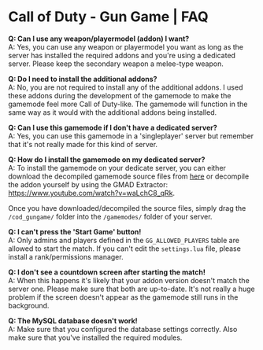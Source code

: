 # Call of Duty - Gun Game | FAQ
<b>Q: Can I use any weapon/playermodel (addon) I want?</b><br />
A: Yes, you can use any weapon or playermodel you want as long as the server has installed the required addons and you're using a dedicated server. Please keep the secondary weapon a melee-type weapon.

<b>Q: Do I need to install the additional addons?</b><br/>
A: No, you are not required to install any of the additional addons. I used these addons during the development of the gamemode to make the gamemode feel more Call of Duty-like. The gamemode will function in the same way as it would with the additional addons being installed.

<b>Q: Can I use this gamemode if I don't have a dedicated server?</b><br />
A: Yes, you can use this gamemode in a 'singleplayer' server but remember that it's not really made for this kind of server.

<b>Q: How do I install the gamemode on my dedicated server?</b><br />
A: To install the gamemode on your dedicate server, you can either download the decompiled gamemode source files from <a href="https://github.com/fabianwennink/Call-of-Duty-Gun-Game/releases">here</a> or decompile the addon yourself by using the GMAD Extractor: <a href="https://www.youtube.com/watch?v=waLchC8_qRk">https://www.youtube.com/watch?v=waLchC8_qRk</a>.

Once you have downloaded/decompiled the source files, simply drag the `/cod_gungame/` folder into the `/gamemodes/` folder of your server.


<b>Q: I can't press the 'Start Game' button!</b><br />
A: Only admins and players defined in the `GG_ALLOWED_PLAYERS` table are allowed to start the match. If you can't edit the `settings.lua` file, please install a rank/permissions manager.

<b>Q: I don't see a countdown screen after starting the match!</b><br />
A: When this happens it's likely that your addon version doesn't match the server one. Please make sure that both are up-to-date. It's not really a huge problem if the screen doesn't appear as the gamemode still runs in the background.

<b>Q: The MySQL database doesn't work!</b><br />
A: Make sure that you configured the database settings correctly. Also make sure that you've installed the required modules.
